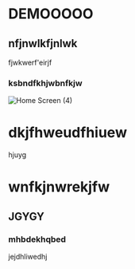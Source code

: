 # DEMOOOOO

## nfjnwlkfjnlwk
fjwkwerf'eirjf
### ksbndfkhjwbnfkjw


![Home Screen (4)](https://user-images.githubusercontent.com/54912601/177005934-6739d941-3a85-4448-af84-3eb4ec74b7b6.png)
# dkjfhweudfhiuew
 hjuyg
# wnfkjnwrekjfw
## JGYGY
### mhbdekhqbed
jejdhliwedhj
